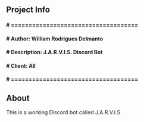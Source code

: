 ## Project Info
#### # ====================================
#### # Author:		William Rodrigues Delmanto
#### # Description:	J.A.R.V.I.S. Discord Bot
#### # Client:		All
#### # ====================================

## About
This is a working Discord bot called J.A.R.V.I.S.